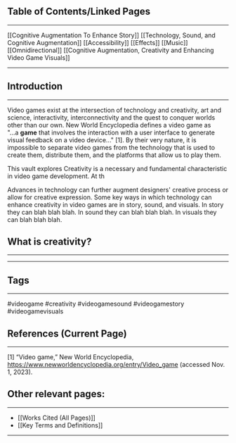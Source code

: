 ## Table of Contents/Linked Pages
____

[[Cognitive Augmentation To Enhance Story]]
[[Technology, Sound, and Cognitive Augmentation]]
	[[Accessibility]]
	[[Effects]]
	[[Music]]
	[[Omnidirectional]]
[[Cognitive Augmentation, Creativity and Enhancing Video Game Visuals]]

____
## Introduction
___

Video games exist at the intersection of technology and creativity, art and science, interactivity, interconnectivity and the quest to conquer worlds other than our own. New World Encyclopedia defines a video game as "...a **game** that involves the interaction with a user interface to generate visual feedback on a video device..." [1]. By their very nature, it is impossible to separate video games from the technology that is used to create them, distribute them, and the platforms that allow us to play them.

This vault explores Creativity is a necessary and fundamental characteristic in video game development. At th



Advances in technology can further augment designers' creative process or allow for creative expression. Some key ways in which technology can enhance creativity in video games are in story, sound, and visuals. In story they can blah blah blah. In sound they can blah blah blah. In visuals they can blah blah blah. 

## What is creativity?
___



--- 


## Tags
_____
#videogame #creativity #videogamesound #videogamestory #videogamevisuals 

## References (Current Page)
____
[1] “Video game,” New World Encyclopedia, https://www.newworldencyclopedia.org/entry/Video_game (accessed Nov. 1, 2023).

## Other relevant pages:
_____
- [[Works Cited (All Pages)]] 
- [[Key Terms and Definitions]]
_______________________________________________

